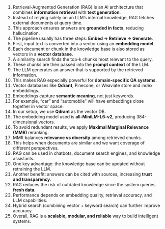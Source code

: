 1. Retrieval-Augmented Generation (RAG) is an AI architecture that combines **information retrieval** with **text generation**.  
2. Instead of relying solely on an LLM’s internal knowledge, RAG fetches external documents at query time.  
3. This approach ensures answers are **grounded in facts**, reducing hallucination.  
4. The pipeline usually has three steps: **Embed → Retrieve → Generate**.  
5. First, input text is converted into a vector using an **embedding model**.  
6. Each document or chunk in the knowledge base is also stored as vectors in a **vector database**.  
7. A similarity search finds the top-k chunks most relevant to the query.  
8. These chunks are then passed into the **prompt context** of the LLM.  
9. The LLM generates an answer that is supported by the retrieved information.  
10. This makes RAG especially powerful for **domain-specific QA systems**.  
11. Vector databases like **Qdrant**, Pinecone, or Weaviate store and index embeddings.  
12. Embeddings capture **semantic meaning**, not just keywords.  
13. For example, “car” and “automobile” will have embeddings close together in vector space.  
14. In our setup, we use **Qdrant** as the vector DB.  
15. The embedding model used is **all-MiniLM-L6-v2**, producing 384-dimensional vectors.  
16. To avoid redundant results, we apply **Maximal Marginal Relevance (MMR)** reranking.  
17. MMR balances **relevance vs diversity** among retrieved chunks.  
18. This helps when documents are similar and we want coverage of different perspectives.  
19. RAG can be used in chatbots, document search engines, and knowledge assistants.  
20. One key advantage: the knowledge base can be updated without retraining the LLM.  
21. Another benefit: answers can be cited with sources, increasing **trust and transparency**.  
22. RAG reduces the risk of outdated knowledge since the system queries **fresh data**.  
23. Performance depends on embedding quality, retrieval accuracy, and LLM capabilities.  
24. Hybrid search (combining vector + keyword search) can further improve accuracy.  
25. Overall, RAG is a **scalable, modular, and reliable** way to build intelligent systems.  